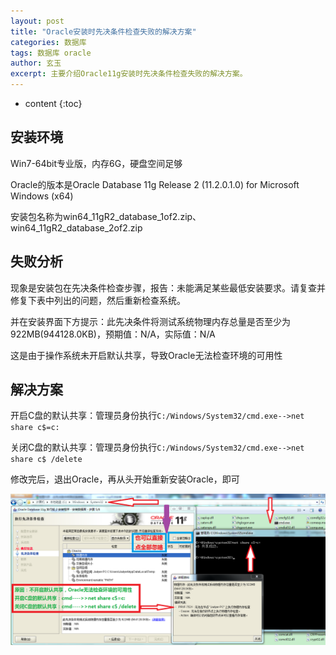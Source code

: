 ```yaml
---
layout: post
title: "Oracle安装时先决条件检查失败的解决方案"
categories: 数据库
tags: 数据库 oracle
author: 玄玉
excerpt: 主要介绍Oracle11g安装时先决条件检查失败的解决方案。
---
```


* content
{:toc}


## 安装环境

Win7-64bit专业版，内存6G，硬盘空间足够

Oracle的版本是Oracle Database 11g Release 2 (11.2.0.1.0) for Microsoft Windows (x64)

安装包名称为win64_11gR2_database_1of2.zip、win64_11gR2_database_2of2.zip

## 失败分析

现象是安装包在先决条件检查步骤，报告：未能满足某些最低安装要求。请复查并修复下表中列出的问题，然后重新检查系统。

并在安装界面下方提示：此先决条件将测试系统物理内存总量是否至少为922MB(944128.0KB)，预期值：N/A，实际值：N/A

这是由于操作系统未开启默认共享，导致Oracle无法检查环境的可用性

## 解决方案

开启C盘的默认共享：管理员身份执行`C:/Windows/System32/cmd.exe-->net share c$=c:`

关闭C盘的默认共享：管理员身份执行`C:/Windows/System32/cmd.exe-->net share c$ /delete`

修改完后，退出Oracle，再从头开始重新安装Oracle，即可

![](/img/2013/2013-06-26-oracle-condition-error.png)